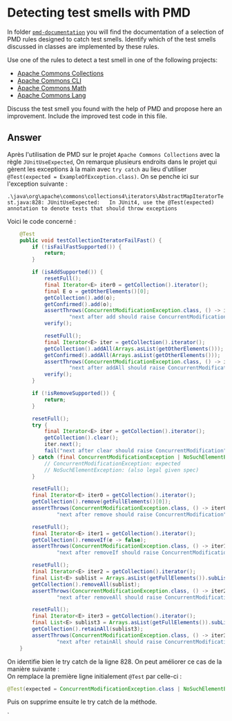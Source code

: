 # Detecting test smells with PMD

In folder [`pmd-documentation`](../pmd-documentation) you will find the documentation of a selection of PMD rules designed to catch test smells.
Identify which of the test smells discussed in classes are implemented by these rules.

Use one of the rules to detect a test smell in one of the following projects:

- [Apache Commons Collections](https://github.com/apache/commons-collections)
- [Apache Commons CLI](https://github.com/apache/commons-cli)
- [Apache Commons Math](https://github.com/apache/commons-math)
- [Apache Commons Lang](https://github.com/apache/commons-lang)

Discuss the test smell you found with the help of PMD and propose here an improvement.
Include the improved test code in this file.

## Answer

Après l'utilisation de PMD sur le projet `Apache Commons Collections` avec la règle `JUnitUseExpected`, On remarque plusieurs endroits dans le projet qui gèrent les exceptions à la main avec `try catch` au lieu d'utiliser `@Test(expected = ExampleOfException.class)`. On se penche ici sur l'exception suivante :

`.\java\org\apache\commons\collections4\iterators\AbstractMapIteratorTest.java:828:	JUnitUseExpected:	In JUnit4, use the @Test(expected) annotation to denote tests that should throw exceptions`

Voici le code concerné : 

```java
    @Test
    public void testCollectionIteratorFailFast() {
        if (!isFailFastSupported()) {
            return;
        }

        if (isAddSupported()) {
            resetFull();
            final Iterator<E> iter0 = getCollection().iterator();
            final E o = getOtherElements()[0];
            getCollection().add(o);
            getConfirmed().add(o);
            assertThrows(ConcurrentModificationException.class, () -> iter0.next(),
                    "next after add should raise ConcurrentModification");
            verify();

            resetFull();
            final Iterator<E> iter = getCollection().iterator();
            getCollection().addAll(Arrays.asList(getOtherElements()));
            getConfirmed().addAll(Arrays.asList(getOtherElements()));
            assertThrows(ConcurrentModificationException.class, () -> iter.next(),
                    "next after addAll should raise ConcurrentModification");
            verify();
        }

        if (!isRemoveSupported()) {
            return;
        }

        resetFull();
        try {
            final Iterator<E> iter = getCollection().iterator();
            getCollection().clear();
            iter.next();
            fail("next after clear should raise ConcurrentModification");
        } catch (final ConcurrentModificationException | NoSuchElementException e) {
            // ConcurrentModificationException: expected
            // NoSuchElementException: (also legal given spec)
        }

        resetFull();
        final Iterator<E> iter0 = getCollection().iterator();
        getCollection().remove(getFullElements()[0]);
        assertThrows(ConcurrentModificationException.class, () -> iter0.next(),
                "next after remove should raise ConcurrentModification");

        resetFull();
        final Iterator<E> iter1 = getCollection().iterator();
        getCollection().removeIf(e -> false);
        assertThrows(ConcurrentModificationException.class, () -> iter1.next(),
                "next after removeIf should raise ConcurrentModification");

        resetFull();
        final Iterator<E> iter2 = getCollection().iterator();
        final List<E> sublist = Arrays.asList(getFullElements()).subList(2, 5);
        getCollection().removeAll(sublist);
        assertThrows(ConcurrentModificationException.class, () -> iter2.next(),
                "next after removeAll should raise ConcurrentModification");

        resetFull();
        final Iterator<E> iter3 = getCollection().iterator();
        final List<E> sublist3 = Arrays.asList(getFullElements()).subList(2, 5);
        getCollection().retainAll(sublist3);
        assertThrows(ConcurrentModificationException.class, () -> iter3.next(),
                "next after retainAll should raise ConcurrentModification");
    }
```
On identifie bien le try catch de la ligne 828. On peut améliorer ce cas de la manière suivante : \
On remplace la première ligne initialement `@Test` par celle-ci :
```java 
@Test(expected = ConcurrentModificationException.class | NoSuchElementException.class)
```
Puis on supprime ensuite le try catch de la méthode.


`
